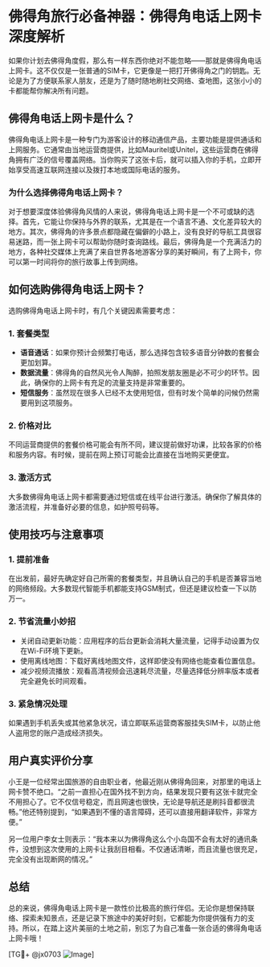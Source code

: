 # 佛得角旅行必备神器：佛得角电话上网卡深度解析

如果你计划去佛得角度假，那么有一样东西你绝对不能忽略——那就是佛得角电话上网卡。这不仅仅是一张普通的SIM卡，它更像是一把打开佛得角之门的钥匙。无论是为了方便联系家人朋友，还是为了随时随地刷社交网络、查地图，这张小小的卡都能帮你解决所有问题。

## 佛得角电话上网卡是什么？

佛得角电话上网卡是一种专门为游客设计的移动通信产品，主要功能是提供通话和上网服务。它通常由当地运营商提供，比如Mauritel或Unitel，这些运营商在佛得角拥有广泛的信号覆盖网络。当你购买了这张卡后，就可以插入你的手机，立即开始享受高速互联网连接以及拨打本地或国际电话的服务。

### 为什么选择佛得角电话上网卡？

对于想要深度体验佛得角风情的人来说，佛得角电话上网卡是一个不可或缺的选择。首先，它能让你保持与外界的联系，尤其是在一个语言不通、文化差异较大的地方。其次，佛得角的许多景点都隐藏在偏僻的小路上，没有良好的导航工具很容易迷路，而一张上网卡可以帮助你随时查询路线。最后，佛得角是一个充满活力的地方，各种社交媒体上充满了来自世界各地游客分享的美好瞬间，有了上网卡，你可以第一时间将你的旅行故事上传到网络。

## 如何选购佛得角电话上网卡？

选购佛得角电话上网卡时，有几个关键因素需要考虑：

### 1. **套餐类型**
   - **语音通话**：如果你预计会频繁打电话，那么选择包含较多语音分钟数的套餐会更加划算。
   - **数据流量**：佛得角的自然风光令人陶醉，拍照发朋友圈是必不可少的环节。因此，确保你的上网卡有充足的流量支持是非常重要的。
   - **短信服务**：虽然现在很多人已经不太使用短信，但有时发个简单的问候仍然需要用到这项服务。

### 2. **价格对比**
   不同运营商提供的套餐价格可能会有所不同，建议提前做好功课，比较各家的价格和服务内容。有时候，提前在网上预订可能会比直接在当地购买更便宜。

### 3. **激活方式**
   大多数佛得角电话上网卡都需要通过短信或在线平台进行激活。确保你了解具体的激活流程，并准备好必要的信息，如护照号码等。

## 使用技巧与注意事项

### 1. **提前准备**
   在出发前，最好先确定好自己所需的套餐类型，并且确认自己的手机是否兼容当地的网络频段。大多数现代智能手机都能支持GSM制式，但还是建议检查一下以防万一。

### 2. **节省流量小妙招**
   - 关闭自动更新功能：应用程序的后台更新会消耗大量流量，记得手动设置为仅在Wi-Fi环境下更新。
   - 使用离线地图：下载好离线地图文件，这样即使没有网络也能查看位置信息。
   - 减少视频流播放：观看高清视频会迅速耗尽流量，尽量选择低分辨率版本或者完全避免长时间观看。

### 3. **紧急情况处理**
   如果遇到手机丢失或其他紧急状况，请立即联系运营商客服挂失SIM卡，以防止他人盗用您的账户造成经济损失。

## 用户真实评价分享

小王是一位经常出国旅游的自由职业者，他最近刚从佛得角回来，对那里的电话上网卡赞不绝口。“之前一直担心在国外找不到方向，结果发现只要有这张卡就完全不用担心了。它不仅信号稳定，而且网速也很快，无论是导航还是刷抖音都很流畅。”他还特别提到，“如果遇到不懂的语言障碍，还可以直接用翻译软件，非常方便。”

另一位用户李女士则表示：“我本来以为佛得角这么个小岛国不会有太好的通讯条件，没想到这次使用的上网卡让我刮目相看。不仅通话清晰，而且流量也很充足，完全没有出现断网的情况。”

## 总结

总的来说，佛得角电话上网卡是一款性价比极高的旅行伴侣。无论你是想保持联络、探索未知景点，还是记录下旅途中的美好时刻，它都能为你提供强有力的支持。所以，在踏上这片美丽的土地之前，别忘了为自己准备一张合适的佛得角电话上网卡哦！

[TG💪+ @jx0703 ![Image](https://github.com/user-attachments/assets/dbca1d08-cadb-493c-b0ec-ad6f7a83f270)]